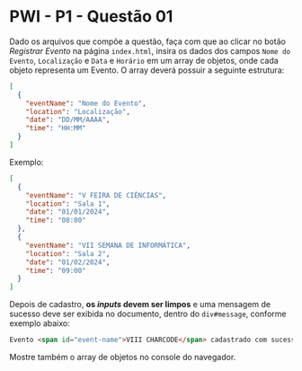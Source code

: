 # PWI - P1 - Questão 01

Dado os arquivos que compõe a questão, faça com que ao clicar no botão _Registrar Evento_ na página `index.html`, insira os dados dos campos `Nome do Evento`, `Localização` e `Data` e `Horário` em um array de objetos, onde cada objeto representa um Evento. O array deverá possuir a seguinte estrutura:

```json
[
  {
    "eventName": "Nome do Evento",
    "location": "Localização",
    "date": "DD/MM/AAAA",
    "time": "HH:MM"
  }
]
```

Exemplo:

```json
[
  {
    "eventName": "V FEIRA DE CIÊNCIAS",
    "location": "Sala 1",
    "date": "01/01/2024",
    "time": "08:00"
  },
  {
    "eventName": "VII SEMANA DE INFORMÁTICA",
    "location": "Sala 2",
    "date": "01/02/2024",
    "time": "09:00"
  }
]
```

Depois de cadastro, **os _inputs_ devem ser limpos** e uma mensagem de sucesso deve ser exibida no documento, dentro do `div#message`, conforme exemplo abaixo:

```html
Evento <span id="event-name">VIII CHARCODE</span> cadastrado com sucesso!
```

Mostre também o array de objetos no console do navegador.
